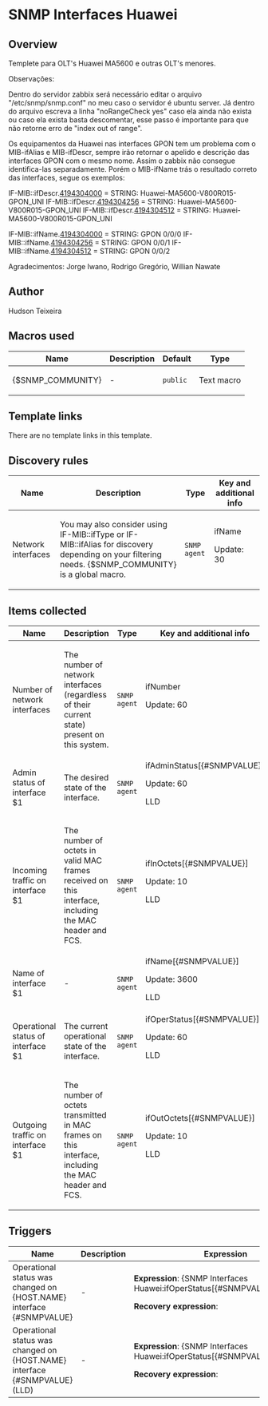 # SNMP Interfaces Huawei

## Overview

Templete para OLT's Huawei MA5600 e outras OLT's menores.


Observações: 


Dentro do servidor zabbix será necessário editar o arquivo "/etc/snmp/snmp.conf" no meu caso o servidor é ubuntu server. Já dentro do arquivo escreva a linha "noRangeCheck yes" caso ela ainda não exista ou caso ela exista basta descomentar, esse passo é importante para que não retorne erro de "index out of range".


Os equipamentos da Huawei nas interfaces GPON tem um problema com o MIB-ifAlias e MIB-ifDescr, sempre irão retornar o apelido e descrição das interfaces GPON com o mesmo nome. Assim o zabbix não consegue identifica-las separadamente. Porém o MIB-ifName trás o resultado correto das interfaces, segue os exemplos:

 

IF-MIB::ifDescr.[4194304000](tel:(419)%20430-4000) = STRING: Huawei-MA5600-V800R015-GPON\_UNI
IF-MIB::ifDescr.[4194304256](tel:(419)%20430-4256) = STRING: Huawei-MA5600-V800R015-GPON\_UNI
IF-MIB::ifDescr.[4194304512](tel:(419)%20430-4512) = STRING: Huawei-MA5600-V800R015-GPON\_UNI
 
 


IF-MIB::ifName.[4194304000](tel:(419)%20430-4000) = STRING: GPON 0/0/0
IF-MIB::ifName.[4194304256](tel:(419)%20430-4256) = STRING: GPON 0/0/1
IF-MIB::ifName.[4194304512](tel:(419)%20430-4512) = STRING: GPON 0/0/2
 
Agradecimentos: Jorge Iwano, Rodrigo Gregório, Willian Nawate



## Author

Hudson Teixeira

## Macros used

|Name|Description|Default|Type|
|----|-----------|-------|----|
|{$SNMP_COMMUNITY}|<p>-</p>|`public`|Text macro|
## Template links

There are no template links in this template.

## Discovery rules

|Name|Description|Type|Key and additional info|
|----|-----------|----|----|
|Network interfaces|<p>You may also consider using IF-MIB::ifType or IF-MIB::ifAlias for discovery depending on your filtering needs. {$SNMP_COMMUNITY} is a global macro.</p>|`SNMP agent`|ifName<p>Update: 30</p>|
## Items collected

|Name|Description|Type|Key and additional info|
|----|-----------|----|----|
|Number of network interfaces|<p>The number of network interfaces (regardless of their current state) present on this system.</p>|`SNMP agent`|ifNumber<p>Update: 60</p>|
|Admin status of interface $1|<p>The desired state of the interface.</p>|`SNMP agent`|ifAdminStatus[{#SNMPVALUE}]<p>Update: 60</p><p>LLD</p>|
|Incoming traffic on interface $1|<p>The number of octets in valid MAC frames received on this interface, including the MAC header and FCS.</p>|`SNMP agent`|ifInOctets[{#SNMPVALUE}]<p>Update: 10</p><p>LLD</p>|
|Name of interface $1|<p>-</p>|`SNMP agent`|ifName[{#SNMPVALUE}]<p>Update: 3600</p><p>LLD</p>|
|Operational status of interface $1|<p>The current operational state of the interface.</p>|`SNMP agent`|ifOperStatus[{#SNMPVALUE}]<p>Update: 60</p><p>LLD</p>|
|Outgoing traffic on interface $1|<p>The number of octets transmitted in MAC frames on this interface, including the MAC header and FCS.</p>|`SNMP agent`|ifOutOctets[{#SNMPVALUE}]<p>Update: 10</p><p>LLD</p>|
## Triggers

|Name|Description|Expression|Priority|
|----|-----------|----------|--------|
|Operational status was changed on {HOST.NAME} interface {#SNMPVALUE}|<p>-</p>|<p>**Expression**: {SNMP Interfaces Huawei:ifOperStatus[{#SNMPVALUE}].diff(0)}=1</p><p>**Recovery expression**: </p>|information|
|Operational status was changed on {HOST.NAME} interface {#SNMPVALUE} (LLD)|<p>-</p>|<p>**Expression**: {SNMP Interfaces Huawei:ifOperStatus[{#SNMPVALUE}].diff(0)}=1</p><p>**Recovery expression**: </p>|information|
